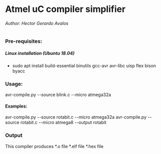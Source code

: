 # Atmel uC compiler simplifier
###### Author: Hector Gerardo Avalos
#

### Pre-requisites:
##### Linux installation (Ubuntu 18.04)
* sudo apt install build-essential binutils gcc-avr avr-libc uisp flex bison byacc

### Usage:
avr-compile.py --source blink.c --micro atmega32a

#### Examples:
avr-compile.py --source rotabit.c --micro atmega32a
avr-compile.py --source rotabit.c --micro atmega8 --output rotabit

### Output
This compiler produces
*.o file
*.elf file
*.hex file

